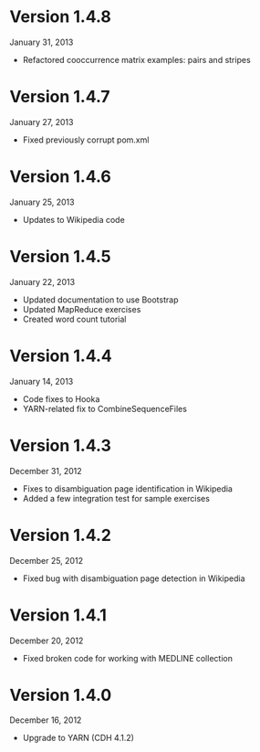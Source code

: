 Version 1.4.8
=============
January 31, 2013

+ Refactored cooccurrence matrix examples: pairs and stripes

Version 1.4.7
=============
January 27, 2013

+ Fixed previously corrupt pom.xml

Version 1.4.6
=============
January 25, 2013

+ Updates to Wikipedia code

Version 1.4.5
=============
January 22, 2013

+ Updated documentation to use Bootstrap
+ Updated MapReduce exercises
+ Created word count tutorial

Version 1.4.4
=============
January 14, 2013

+ Code fixes to Hooka
+ YARN-related fix to CombineSequenceFiles

Version 1.4.3
=============
December 31, 2012

+ Fixes to disambiguation page identification in Wikipedia
+ Added a few integration test for sample exercises

Version 1.4.2
=============
December 25, 2012

+ Fixed bug with disambiguation page detection in Wikipedia

Version 1.4.1
=============
December 20, 2012

+ Fixed broken code for working with MEDLINE collection

Version 1.4.0
=============
December 16, 2012

+ Upgrade to YARN (CDH 4.1.2)

